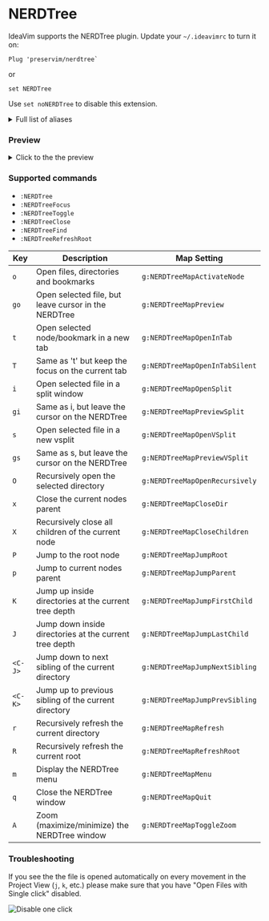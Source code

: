 # NERDTree

IdeaVim supports the NERDTree plugin. Update your `~/.ideavimrc` to turn it on:
```vim
Plug 'preservim/nerdtree`
```
or
```vim
set NERDTree
```
Use `set noNERDTree` to disable this extension.

<details>
<summary>Full list of aliases</summary>

```vim
set NERDTree
Plug 'preservim/nerdtree`
Plug 'https://github.com/preservim/nerdtree'
Plug 'https://github.com/scrooloose/nerdtree'
Plug 'scrooloose/nerdtree'
Plug 'nerdtree'
```
</details>


### Preview

<details>
<summary>Click to the the preview</summary>
<img src="../../../../../../Desktop/ideavim.wiki/images/nerdtree.gif" alt="NERDTree example"/>
</details>

### Supported commands

- `:NERDTree`
- `:NERDTreeFocus`
- `:NERDTreeToggle`
- `:NERDTreeClose`
- `:NERDTreeFind`
- `:NERDTreeRefreshRoot`

| Key     |  Description                                            |  Map Setting                   |
|---------|---------------------------------------------------------|--------------------------------|
| `o`     |  Open files, directories and bookmarks                  | `g:NERDTreeMapActivateNode`    |
| `go`    |  Open selected file, but leave cursor in the NERDTree   | `g:NERDTreeMapPreview`         |
| `t`     |  Open selected node/bookmark in a new tab               | `g:NERDTreeMapOpenInTab`       |
| `T`     |  Same as 't' but keep the focus on the current tab      | `g:NERDTreeMapOpenInTabSilent` |
| `i`     |  Open selected file in a split window                   | `g:NERDTreeMapOpenSplit`       |
| `gi`    |  Same as i, but leave the cursor on the NERDTree        | `g:NERDTreeMapPreviewSplit`    |
| `s`     |  Open selected file in a new vsplit                     | `g:NERDTreeMapOpenVSplit`      |
| `gs`    |  Same as s, but leave the cursor on the NERDTree        | `g:NERDTreeMapPreviewVSplit`   |
| `O`     |  Recursively open the selected directory                | `g:NERDTreeMapOpenRecursively` |
| `x`     |  Close the current nodes parent                         | `g:NERDTreeMapCloseDir`        |
| `X`     |  Recursively close all children of the current node     | `g:NERDTreeMapCloseChildren`   |
| `P`     |  Jump to the root node                                  | `g:NERDTreeMapJumpRoot`        |
| `p`     |  Jump to current nodes parent                           | `g:NERDTreeMapJumpParent`      | 
| `K`     |  Jump up inside directories at the current tree depth   | `g:NERDTreeMapJumpFirstChild`  |
| `J`     |  Jump down inside directories at the current tree depth | `g:NERDTreeMapJumpLastChild`   |
| `<C-J>` |  Jump down to next sibling of the current directory     | `g:NERDTreeMapJumpNextSibling` |
| `<C-K>` |  Jump up to previous sibling of the current directory   | `g:NERDTreeMapJumpPrevSibling` |
| `r`     |  Recursively refresh the current directory              | `g:NERDTreeMapRefresh`         |
| `R`     |  Recursively refresh the current root                   | `g:NERDTreeMapRefreshRoot`     |
| `m`     |  Display the NERDTree menu                              | `g:NERDTreeMapMenu`            |
| `q`     |  Close the NERDTree window                              | `g:NERDTreeMapQuit`            |
| `A`     |  Zoom (maximize/minimize) the NERDTree window           | `g:NERDTreeMapToggleZoom`      |

### Troubleshooting

If you see the the file is opened automatically on every movement in the Project View (`j`, `k`, etc.)
please make sure that you have "Open Files with Single click" disabled.

<img src="../../../../../../Desktop/ideavim.wiki/images/disable-one-click.png" alt="Disable one click"/>
